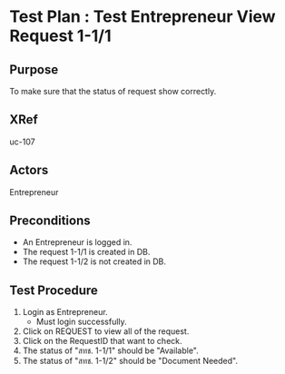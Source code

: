 Test Plan : Test Entrepreneur View Request 1-1/1
================================================

## Purpose

To make sure that the status of request show correctly.

## XRef

uc-107

## Actors

Entrepreneur

## Preconditions

* An Entrepreneur is logged in.
* The request 1-1/1 is created in DB.
* The request 1-1/2 is not created in DB.

## Test Procedure

1. Login as Entrepreneur.
	* Must login successfully.
2. Click on REQUEST to view all of the request.
3. Click on the RequestID that want to check.
4. The status of "สทช. 1-1/1" should be "Available".
5. The status of "สทช. 1-1/2" should be "Document Needed".